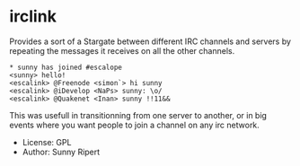 irclink
=======

Provides a sort of a Stargate between different IRC channels
and servers by repeating the messages it receives on all the other channels.

    * sunny has joined #escalope
    <sunny> hello!
    <escalink> @Freenode <simon`> hi sunny
    <escalink> @iDevelop <NaPs> sunny: \o/
    <escalink> @Quakenet <Inan> sunny !!11&&
    
This was usefull in transitionning from one server to another, or in big events
where you want people to join a channel on any irc network.

- License: GPL
- Author: Sunny Ripert

